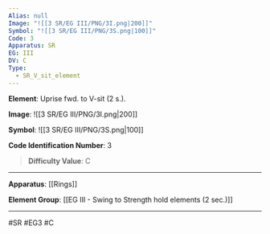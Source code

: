 ```yaml
---
Alias: null
Image: "![[3 SR/EG III/PNG/3I.png|200]]"
Symbol: "![[3 SR/EG III/PNG/3S.png|100]]"
Code: 3
Apparatus: SR
EG: III
DV: C
Type:
  - SR_V_sit_element
---
```

**Element**: Uprise fwd. to V-sit (2 s.).

**Image**:
![[3 SR/EG III/PNG/3I.png|200]]

**Symbol**:
![[3 SR/EG III/PNG/3S.png|100]]

**Code Identification Number**: 3

>**Difficulty Value**: C

___
**Apparatus**: [[Rings]]

**Element Group**: [[EG III - Swing to Strength hold elements (2 sec.)]]
___
#SR #EG3 #C
